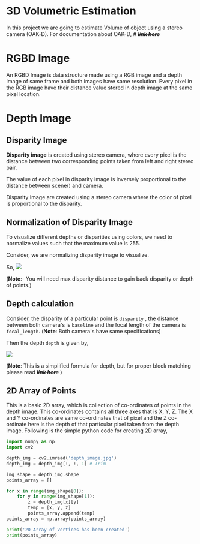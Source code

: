 # 3D Volumetric Estimation
In this project we are going to estimate Volume of object using a stereo camera (OAK-D).
For documentation about OAK-D, # ***~~link here~~***


# RGBD Image
An RGBD Image is data structure made using a RGB image and a depth Image of same frame and both images have same resolution. 
Every pixel in the RGB image have their distance value stored in depth image at the same pixel location.

# Depth Image
## Disparity Image
**Disparity image** is created using stereo camera, where every pixel is the distance between two corresponding points taken from left and right stereo pair.

The value of each pixel in disparity image is inversely proportional to the distance between scene() and camera.

Disparity Image are created using a stereo camera where the color of pixel is proportional to the disparity. 

## Normalization of Disparity Image
To visualize different depths or disparities using colors, we need to normalize values such that the maximum value is 255.

Consider, we are normalizing disparity image to visualize. 

So, 
<img src="https://render.githubusercontent.com/render/math?math=normalized\_frame = \frac{disparity\_frame}{max\_disparity} \times 255">

(**Note**:- You will need max disparity distance to gain back disparity or depth of points.)

## Depth calculation
Consider, the disparity of a particular point is ```disparity``` , the distance between both camera's is ```baseline``` and the focal length of the camera is ```focal_length```.
(**Note**: Both camera's have same specifications)

Then the depth ```depth``` is given by,

<img src="https://render.githubusercontent.com/render/math?math=depth = \frac{baseline \times focal\_length}{disparity}">

(**Note**: This is a simplified formula for depth, but for proper block matching please read ***~~link here~~*** )


## 2D Array of Points
This is a basic 2D array, which is collection of co-ordinates of points in the depth image. This co-ordinates contains all three axes that is X, Y, Z.
The X and Y co-ordinates are same co-ordinates that of pixel and the Z co-ordinate here is the depth of that particular pixel taken from the depth image.
Following is the simple python code for creating 2D array,
```python
import numpy as np
import cv2

depth_img = cv2.imread('depth_image.jpg')
depth_img = depth_img[:, :, 1] # Trim 

img_shape = depth_img.shape
points_array = [] 

for x in range(img_shape[0]):
	for y in range(img_shape[1]):
		z = depth_img[x][y]
		temp = [x, y, z]
		points_array.append(temp)
points_array = np.array(points_array)

print('2D Array of Vertices has been created')
print(points_array)
```